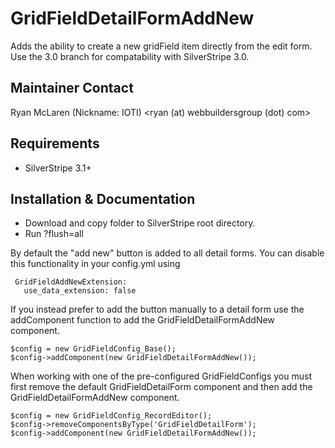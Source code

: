 # GridFieldDetailFormAddNew

Adds the ability to create a new gridField item directly from the edit form. Use the 3.0 branch for compatability with SilverStripe 3.0.

## Maintainer Contact

Ryan McLaren (Nickname: IOTI) <ryan (at) webbuildersgroup (dot) com>

## Requirements

 * SilverStripe 3.1+


## Installation & Documentation

 * Download and copy folder to SilverStripe root directory.
 * Run ?flush=all
 
By default the "add new" button is added to all detail forms. You can disable this functionality in your config.yml using
 
	 GridFieldAddNewExtension:
	   use_data_extension: false
	   
If you instead prefer to add the button manually to a detail form use the addComponent function to add the GridFieldDetailFormAddNew component.

    $config = new GridFieldConfig_Base();
	$config->addComponent(new GridFieldDetailFormAddNew());
	
When working with one of the pre-configured GridFieldConfigs you must first remove the default GridFieldDetailForm component and then add the GridFieldDetailFormAddNew component.

    $config = new GridFieldConfig_RecordEditor();
    $config->removeComponentsByType('GridFieldDetailForm');
    $config->addComponent(new GridFieldDetailFormAddNew());
